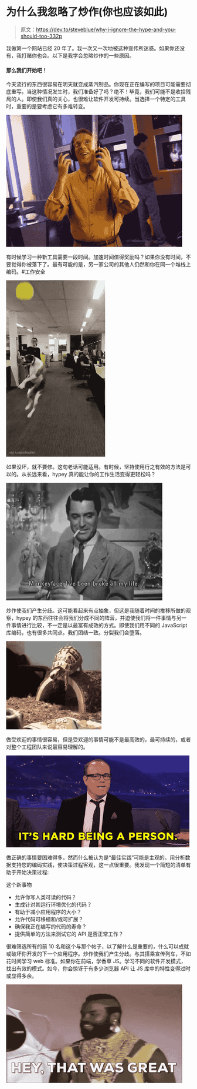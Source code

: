 # 为什么我忽略了炒作(你也应该如此)

> 原文：<https://dev.to/steveblue/why-i-ignore-the-hype-and-you-should-too-332p>

我做第一个网站已经 20 年了。我一次又一次地被这种宣传所迷惑。如果你还没有，我打赌你也会。以下是我学会忽略炒作的一些原因。

#### 那么我们开始吧！

今天流行的东西很容易在明天就变成蒸汽制品。你现在正在编写的项目可能需要彻底重写。当这种情况发生时，我们准备好了吗？绝不！毕竟，我们可能不是收拾残局的人。即使我们真的关心，也很难让软件开发可持续。当选择一个特定的工具时，重要的是要考虑它有多难转变。

[![](img/a141d7eee8a7c233ca5a6754eed0e589.png)](https://i.giphy.com/media/7Q5D6jwu58Ezm/giphy.gif)

有时候学习一种新工具需要一段时间。加速时间值得奖励吗？如果你没有时间，不要觉得你被落下了。最有可能的是，另一家公司的其他人仍然和你在同一个堆栈上编码。#工作安全

[![](img/2f9d7341d10375585c18168c489fa258.png)](https://res.cloudinary.com/practicaldev/image/fetch/s--XmdtDzIC--/c_limit%2Cf_auto%2Cfl_progressive%2Cq_66%2Cw_880/https://media2.giphy.com/media/69lUza4Jcpai5WQvVk/giphy.gif%3Fcid%3D4bf119fc5cd58e1049724c666fd47a51%26rid%3Dgiphy.gif)

如果没坏，就不要修。这句老话可能适用。有时候，坚持使用行之有效的方法是可以的。从长远来看，hypey 真的能让你的工作生活变得更轻松吗？

[![](img/16d84b681ff12c5fde27b9648f37c1ec.png)](https://res.cloudinary.com/practicaldev/image/fetch/s--j3ZAN1Lg--/c_limit%2Cf_auto%2Cfl_progressive%2Cq_66%2Cw_880/https://media3.giphy.com/media/3ornjRsQFLXPwENXVe/giphy.gif%3Fcid%3D4bf119fc5cd58eb74431633541144f9f%26rid%3Dgiphy.gif)

炒作使我们产生分歧。这可能看起来有点抽象，但这是我随着时间的推移所做的观察，hypey 的东西往往会将我们分成不同的阵营，并迫使我们将一件事情与另一件事情进行比较，不一定是以最富有成效的方式。即使我们用不同的 JavaScript 库编码，也有很多共同点。我们团结一致。分裂我们会堕落。

[![](img/fdf4ccdd6518155d0dbc4e5265ceea10.png)](https://i.giphy.com/media/alUHKvX7BJXwc/giphy.gif)

做受欢迎的事情很容易，但是受欢迎的事情可能不是最高效的，最可持续的，或者对整个工程团队来说最容易理解的。

[![](img/c6968b7b6f510f3831a5c8f16d67c05d.png)](https://i.giphy.com/media/l0HlLFLUDkxS2Uks8/giphy.gif)

做正确的事情要困难得多，然而什么被认为是“最佳实践”可能是主观的。用分析数据支持您的编码实践，使决策过程客观，这一点很重要。我发现一个简短的清单有助于开始决策过程:

这个新事物

*   允许你写人类可读的代码？
*   生成针对其运行环境优化的代码？
*   有助于减小应用程序的大小？
*   允许代码可移植和/或可扩展？
*   确保我正在编写的代码的寿命？
*   提供简单的方法来测试它的 API 是否正常工作？

很难筛选所有的前 10 名和这个与那个帖子，以了解什么是重要的，什么可以成就或破坏你开发的下一个应用程序。炒作使我们产生分歧。与其搭乘宣传列车，不如花时间学习 web 标准。如果你在前端，学香草 JS。学习不同的软件开发模式，找出有效的模式。如今，你会惊讶于有多少浏览器 API 让 JS 库中的特性变得过时或显得多余。

[![](img/2225eba6803a9978cbdc6f5975df443d.png)](https://res.cloudinary.com/practicaldev/image/fetch/s--fIHrXGoI--/c_limit%2Cf_auto%2Cfl_progressive%2Cq_66%2Cw_880/https://media3.giphy.com/media/oVjKPgSf93rJ2GE6Jm/giphy.gif%3Fcid%3D4bf119fc5cd58ee15276362e59143216%26rid%3Dgiphy.gif)